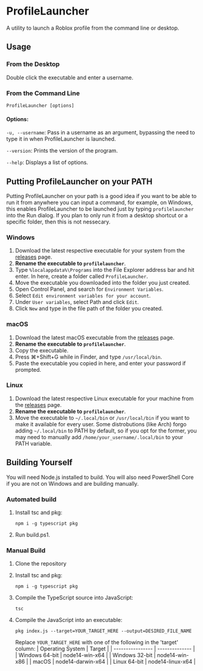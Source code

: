 # ProfileLauncher
A utility to launch a Roblox profile from the command line or desktop.

## Usage
### From the Desktop
Double click the executable and enter a username.
### From the Command Line
```ProfileLauncher [options]```
#### Options:
`-u, --username`: Pass in a username as an argument, bypassing the need to type it in when ProfileLauncher is launched.

`--version`: Prints the version of the program.

`--help`: Displays a list of options.

## Putting ProfileLauncher on your PATH
Putting ProfileLauncher on your path is a good idea if you want to be able to run it from anywhere you can input a command, for example, on Windows, this enables ProfileLauncher to be launched just by typing `profilelauncher` into the Run dialog. If you plan to only run it from a desktop shortcut or a specific folder, then this is not nessecary.
### Windows
1. Download the latest respective executable for your system from the [releases](https://github.com/CominAtYou/ProfileLauncher/releases) page.
2. **Rename the executable to `profilelauncher`**.
3. Type `%localappdata%\Programs` into the File Explorer address bar and hit enter. In here, create a folder called `ProfileLauncher`.
4. Move the executable you downloaded into the folder you just created.
5. Open Control Panel, and search for `Environment Variables`.
6. Select `Edit environment variables for your account`.
7. Under `User variables`, select Path and click `Edit`.
8. Click `New` and type in the file path of the folder you created.
### macOS
1. Download the latest macOS executable from the [releases](https://github.com/CominAtYou/ProfileLauncher/releases) page.
2. **Rename the executable to `profilelauncher`**.
3. Copy the executable.
4. Press ⌘+Shift+G while in Finder, and type `/usr/local/bin`.
5. Paste the executable you copied in here, and enter your password if prompted.
### Linux
1. Download the latest respective Linux executable for your machine from the [releases](https://github.com/CominAtYou/ProfileLauncher/releases) page.
2. **Rename the executable to `profilelauncher`**.
3. Move the executable to `~/.local/bin` or `/usr/local/bin` if you want to make it available for every user. Some distrobutions (like Arch) forgo adding `~/.local/bin` to PATH by default, so if you opt for the former, you may need to manually add `/home/your_username/.local/bin` to your PATH variable.
## Building Yourself
You will need Node.js installed to build. You will also need PowerShell Core if you are not on Windows and are building manually.
### Automated build
1. Install tsc and pkg:

    ```npm i -g typescript pkg```
2. Run build.ps1.
### Manual Build
1. Clone the repository
2. Install tsc and pkg:

    ```npm i -g typescript pkg```
3. Compile the TypeScript source into JavaScript:

    ```tsc```
4. Compile the JavaScript into an executable:

    ```pkg index.js --target=YOUR_TARGET_HERE --output=DESIRED_FILE_NAME```

    Replace `YOUR_TARGET_HERE` with one of the following in the 'target' column:
    | Operating System | Target |
    | ---------------- | -------------- |
    | Windows 64-bit   | node14-win-x64 |
    | Windows 32-bit   | node14-win-x86 |
    | macOS            | node14-darwin-x64 |
    | Linux 64-bit     | node14-linux-x64 |
